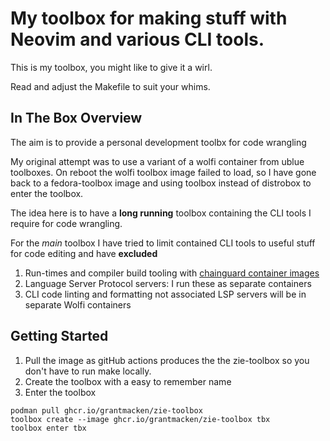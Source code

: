 # My toolbox for making stuff with Neovim and various CLI tools.

This is my toolbox, you might like to give it a wirl.

Read and adjust the Makefile to suit your whims.

## In The Box Overview

The aim is to provide a personal development toolbx for code wrangling

My original attempt was to use a variant of a wolfi container from ublue toolboxes.
On reboot the wolfi toolbox image failed to load, so I have gone back to a fedora-toolbox image
and using toolbox instead of distrobox to enter the toolbox.

The idea here is to have a **long running** toolbox containing the CLI tools I require for code wrangling.

For the *main* toolbox I have tried to limit contained CLI tools to useful stuff for code editing and have **excluded**
 1. Run-times and compiler build tooling with  [chainguard container images](https://images.chainguard.dev)
 2. Language Server Protocol servers:  I run these as separate containers
 3. CLI code linting and formatting not associated LSP servers will be in separate Wolfi containers

## Getting Started

1. Pull the image as gitHub actions produces the the zie-toolbox so you don't have to run make locally.
2. Create the toolbox with a easy to remember name
3. Enter the toolbox

```
podman pull ghcr.io/grantmacken/zie-toolbox
toolbox create --image ghcr.io/grantmacken/zie-toolbox tbx
toolbox enter tbx
```

